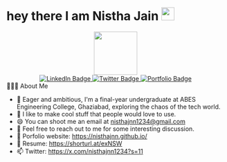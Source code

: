 <h1>
  hey there I am Nistha Jain
  <img src="https://media.giphy.com/media/hvRJCLFzcasrR4ia7z/giphy.gif" width="30px"/>
</h1>
<div id="header" align="center">
  <img src="https://media.giphy.com/media/M9gbBd9nbDrOTu1Mqx/giphy.gif" width="100"/>
</div>
<div id="badges"  align="center">
  <a href="https://www.linkedin.com/in/nistha-jain-701582202/">
    <img src="https://img.shields.io/badge/LinkedIn-blue?style=for-the-badge&logo=linkedin&logoColor=white" alt="LinkedIn Badge"/>
  </a>
  <a href="https://x.com/nisthajnn1234?s=11">
    <img src="https://img.shields.io/badge/Twitter-blue?style=for-the-badge&logo=twitter&logoColor=white" alt="Twitter Badge"/>
  </a>
    <a href="https://nisthajnn.github.io/">
    <img src="https://img.shields.io/badge/Portfolio-red?style=for-the-badge&logo=Portfolio&logoColor=white" alt="Portfolio Badge"/>
  </a>
</div>
👨🏻‍💻  About Me

- 🔭 Eager and ambitious, I'm a final-year undergraduate at ABES Engineering College, Ghaziabad, exploring the chaos of the tech world. 
- 🌱 I like to make cool stuff that people would love to use.
- 😄 You can shoot me an email at nisthajnn1234@gmail.com
- 👯 Feel free to reach out to me for some interesting discussion.
- 🤔 Porfolio website: https://nisthajnn.github.io/
- 💬 Resume: https://shorturl.at/exNSW
- 📫 Twitter: https://x.com/nisthajnn1234?s=11

